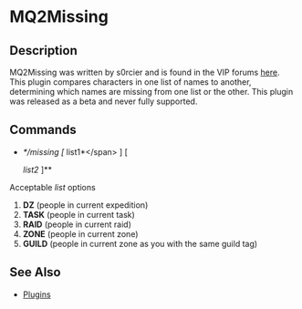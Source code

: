 # MQ2Missing

## Description

MQ2Missing was written by s0rcier and is found in the VIP forums [here](https://macroquest2.com/phpBB3/viewtopic.php?p=112910#112910). This plugin compares characters in one list of names to another, determining which names are missing from one list or the other. This plugin was released as a beta and never fully supported.

## Commands

* _\*/missing \[_ list1\*&lt;/span&gt; \] \[

  _list2_ \]\*\*

Acceptable _list_ options

1. **DZ** \(people in current expedition\)
2. **TASK** \(people in current task\)
3. **RAID** \(people in current raid\)
4. **ZONE** \(people in current zone\)
5. **GUILD** \(people in current zone as you with the same guild tag\)

## See Also

* [Plugins](../../documentation/macroquest2-plugins.md)

